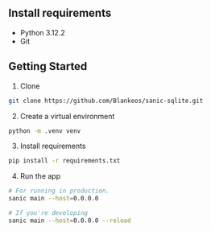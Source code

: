 ## Install requirements

- Python 3.12.2
- Git

## Getting Started

1. Clone

```sh
git clone https://github.com/Blankeos/sanic-sqlite.git
```

2. Create a virtual environment

```sh
python -m .venv venv
```

3. Install requirements

```sh
pip install -r requirements.txt
```

4. Run the app

```sh
# For running in production.
sanic main --host=0.0.0.0

# If you're developing
sanic main --host=0.0.0.0 --reload
```
